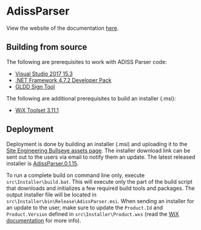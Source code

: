# AdissParser

View the website of the documentation [here](https://gldd-se.github.io/AdissParser/).

## Building from source

The following are prerequisites to work with ADISS Parser code:
- [Visual Studio 2017 15.3](https://visualstudio.microsoft.com/downloads/)
- [.NET Framework 4.7.2 Developer Pack](https://www.microsoft.com/net/download/windows)
- [GLDD Sign Tool](https://gldd-se.github.io/help/gldd-sign-tool/)

The following are additional prerequisites to build an installer (.msi):
- [WiX Toolset 3.11.1](http://wixtoolset.org/releases/)

## Deployment

Deployment is done by building an installer (.msi) and uploading it to the [Site Engineering Bullseye assets page](https://bullseye.gldd.com/TeamSites/SiteEngineering/SiteAssets/Forms/AllItems.aspx?FolderCTID=0x012000CA6A6928D6F55B4E9B380803CE108D3D&InitialTabId=Ribbon%2EDocument&VisibilityContext=WSSTabPersistence&View={228f83b2-13ae-4670-9c27-76e31cc5c8c3}&RootFolder=%2FTeamSites%2FSiteEngineering%2FSiteAssets%2FPages%2FInstallation-Programs&SortField=Modified&SortDir=Desc). The installer download link can be sent out to the users via email to notify them an update. The latest released installer is [AdissParser.0.1.15](https://bullseye.gldd.com/TeamSites/SiteEngineering/SiteAssets/Pages/Installation-Programs/AdissParser.0.1.15.msi.zip).

To run a complete build on command line only, execute `src\Installer\build.bat`. This will execute only the part of the build script that downloads and initializes a few required build tools and packages. The output installer file will be located in `src\Installer\bin\Release\AdissParser.msi`. When sending an installer for an update to the user, make sure to update the `Product.Id` and `Product.Version` defined in `src\Installer\Product.wxs` (read the [WiX documentation](http://wixtoolset.org/documentation/) for more info).
